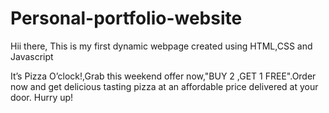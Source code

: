 # Personal-portfolio-website
Hii there,
This is my first dynamic webpage created using HTML,CSS and Javascript

It’s Pizza O’clock!,Grab this weekend offer now,"BUY 2 ,GET 1 FREE".Order now and get delicious tasting pizza at an affordable price delivered at your door.
Hurry up!

